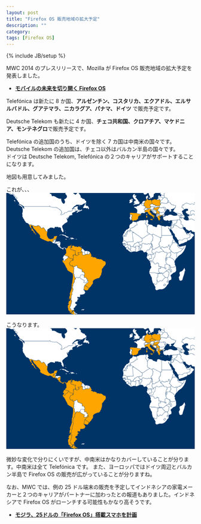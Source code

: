 ```yaml
---
layout: post
title: "Firefox OS 販売地域の拡大予定"
description: ""
category: 
tags: [Firefox OS]
---
```

{% include JB/setup %}

MWC 2014 のプレスリリースで、Mozilla が Firefox OS 販売地域の拡大予定を発表しました。

- **[モバイルの未来を切り開く Firefox OS](http://www.mozilla.jp/blog/entry/10378/)**

Telefónica は新たに 8 か国、**アルゼンチン、コスタリカ、エクアドル、エルサルバドル、グアテマラ、ニカラグア、パナマ、ドイツ**
で販売予定です。

Deutsche Telekom も新たに 4 か国、**チェコ共和国、クロアチア、マケドニア、モンテネグロ**で販売予定です。

Telefónica の追加国のうち、ドイツを除く 7 カ国は中南米の国々です。<br>
Deutsche Telekom の追加国は、チェコ以外はバルカン半島の国々です。<br>
ドイツは Deutsche Telekom, Telefónica の２つのキャリアがサポートすることになります。

地図も用意してみました。

これが、、、<br>
![map before](/assets/posts/2014-03-03/map-before.png)

こうなります。<br>
![map after](/assets/posts/2014-03-03/map-after.png)

微妙な変化で分りにくいですが、中南米はかなりカバーしていることが分ります。中南米は全て Telefónica です。
また、ヨーロッパではドイツ周辺とバルカン半島で Firefox OS の販売が広がっていることが分りますね。

なお、MWC では、例の 25 ドル端末の販売を予定してインドネシアの家電メーカーと２つのキャリアがパートナーに加わったとの報道もありました。インドネシアで Firefox OS がローンチする可能性もかなり高そうです。

- **[モジラ、25ドルの「Firefox OS」搭載スマホを計画](http://japan.cnet.com/news/service/35044300/)**




